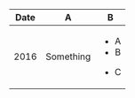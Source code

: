 | **Date** | **A** | **B**
|:----------:|:-----:|:------:
| 2016 | Something | <ul><li>A</li><li>B</li></ul><ul><li>C</li></ul> |
